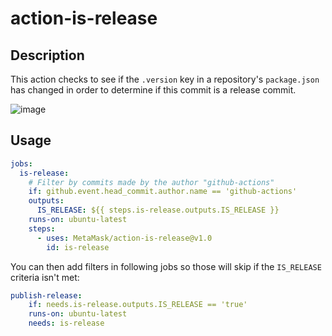 # action-is-release

## Description

This action checks to see if the `.version` key in a repository's `package.json` has changed in order to determine if this commit is a release commit.

![image](https://user-images.githubusercontent.com/675259/181828020-b54ef521-20f1-477c-83b4-3e9ac5b91398.png)

## Usage

```yaml
jobs:
  is-release:
    # Filter by commits made by the author "github-actions"
    if: github.event.head_commit.author.name == 'github-actions'
    outputs:
      IS_RELEASE: ${{ steps.is-release.outputs.IS_RELEASE }}
    runs-on: ubuntu-latest
    steps:
      - uses: MetaMask/action-is-release@v1.0
        id: is-release
```
You can then add filters in following jobs so those will skip if the `IS_RELEASE` criteria isn't met:

```yaml
publish-release:
    if: needs.is-release.outputs.IS_RELEASE == 'true'
    runs-on: ubuntu-latest
    needs: is-release
```
